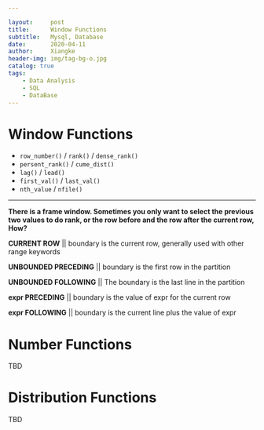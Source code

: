 ```yaml
---

layout:     post
title:      Window Functions
subtitle:   Mysql, Database
date:       2020-04-11
author:     Xiangke
header-img: img/tag-bg-o.jpg
catalog: true
tags:
    - Data Analysis
    - SQL
    - DataBase
---
```








# Window Functions

- `row_number()` / `rank()` / `dense_rank()`
- `persent_rank()` / `cume_dist()`
- `lag()` / `lead()`
- `first_val()` / `last_val()`
- `nth_value`  / `nfile()`

---



**There is a frame window. Sometimes you only want to select the previous two values to do rank, or the row before and the row after the current row, How?** 



**CURRENT ROW** || boundary is the current row, generally used with other range keywords

**UNBOUNDED PRECEDING** || boundary is the first row in the partition

**UNBOUNDED FOLLOWING** || The boundary is the last line in the partition

**expr PRECEDING** || boundary is the value of expr for the current row

**expr FOLLOWING** || boundary is the current line plus the value of expr

# Number Functions

TBD



# Distribution Functions

TBD



# 